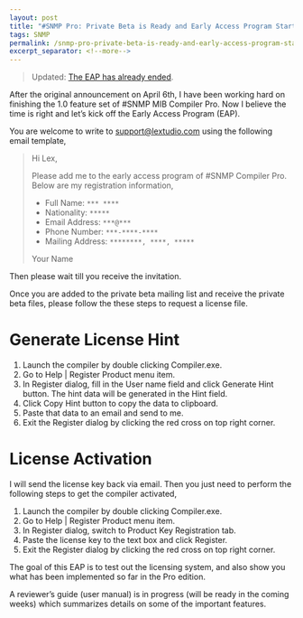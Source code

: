 ```yaml
---
layout: post
title: "#SNMP Pro: Private Beta is Ready and Early Access Program Starts"
tags: SNMP
permalink: /snmp-pro-private-beta-is-ready-and-early-access-program-starts-7311b09abd8e
excerpt_separator: <!--more-->
---
```

> Updated: [The EAP has already ended](/snmp-pro-early-access-program-ends-92f9fb358fc3).

After the original announcement on April 6th, I have been working hard on finishing the 1.0 feature set of #SNMP MIB Compiler Pro. Now I believe the time is right and let’s kick off the Early Access Program (EAP).
<!--more-->

You are welcome to write to support@lextudio.com using the following email template,

> Hi Lex,
> 
> Please add me to the early access program of #SNMP Compiler Pro. Below are my registration information,
>
> * Full Name: `*** ****`
> * Nationality: `*****`
> * Email Address: `***@***`
> * Phone Number: `***-****-****`
> * Mailing Address: `********, ****, *****`
> 
> Your Name

Then please wait till you receive the invitation.

Once you are added to the private beta mailing list and receive the private beta files, please follow the these steps to request a license file.

# Generate License Hint

1. Launch the compiler by double clicking Compiler.exe.
1. Go to Help | Register Product menu item.
1. In Register dialog, fill in the User name field and click Generate Hint button. The hint data will be generated in the Hint field.
1. Click Copy Hint button to copy the data to clipboard.
1. Paste that data to an email and send to me.
1. Exit the Register dialog by clicking the red cross on top right corner.

# License Activation
I will send the license key back via email. Then you just need to perform the following steps to get the compiler activated,

1. Launch the compiler by double clicking Compiler.exe.
1. Go to Help | Register Product menu item.
1. In Register dialog, switch to Product Key Registration tab.
1. Paste the license key to the text box and click Register.
1. Exit the Register dialog by clicking the red cross on top right corner.

The goal of this EAP is to test out the licensing system, and also show you what has been implemented so far in the Pro edition.

A reviewer’s guide (user manual) is in progress (will be ready in the coming weeks) which summarizes details on some of the important features.
